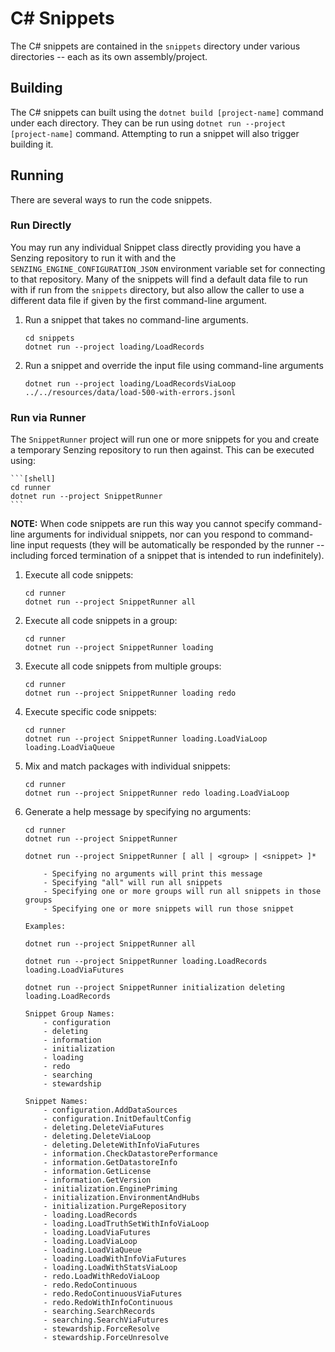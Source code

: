# C# Snippets

The C# snippets are contained in the `snippets` directory under various
directories -- each as its own assembly/project.

## Building

The C# snippets can built using the `dotnet build [project-name]` command under each directory.  They can be run using `dotnet run --project [project-name]` command.  Attempting to run a snippet will also trigger building it.

## Running

There are several ways to run the code snippets.

### Run Directly

You may run any individual Snippet class directly providing you have a Senzing repository to run it with and the `SENZING_ENGINE_CONFIGURATION_JSON` environment variable set for connecting to that repository.  Many of the snippets will find a default data file to run with if run from the `snippets` directory, but also allow the caller to use a different data file if given by the first command-line argument.

1. Run a snippet that takes no command-line arguments.

    ```[shell]
    cd snippets
    dotnet run --project loading/LoadRecords
    ```

2. Run a snippet and override the input file using command-line arguments

    ```[shell]
    dotnet run --project loading/LoadRecordsViaLoop ../../resources/data/load-500-with-errors.jsonl
    ```

### Run via Runner

The `SnippetRunner` project will run one or more snippets for you and create a temporary Senzing repository to run then against.  This can be executed using:

    ```[shell]
    cd runner
    dotnet run --project SnippetRunner
    ```

**NOTE:** When code snippets are run this way you cannot specify command-line arguments for individual snippets, nor can you respond to command-line input requests (they will be automatically be responded by the runner -- including forced termination of a snippet that is intended to run indefinitely).

1. Execute all code snippets:

    ```[shell]
    cd runner
    dotnet run --project SnippetRunner all
    ```

2. Execute all code snippets in a group:

    ```[shell]
    cd runner
    dotnet run --project SnippetRunner loading
    ```

3. Execute all code snippets from multiple groups:

    ```[shell]
    cd runner
    dotnet run --project SnippetRunner loading redo
    ```

4. Execute specific code snippets:

    ```[shell]
    cd runner
    dotnet run --project SnippetRunner loading.LoadViaLoop loading.LoadViaQueue
    ```

5. Mix and match packages with individual snippets:

    ```[shell]
    cd runner
    dotnet run --project SnippetRunner redo loading.LoadViaLoop
    ```

6. Generate a help message by specifying no arguments:

    ```[shell]
    cd runner
    dotnet run --project SnippetRunner

    dotnet run --project SnippetRunner [ all | <group> | <snippet> ]*

        - Specifying no arguments will print this message
        - Specifying "all" will run all snippets
        - Specifying one or more groups will run all snippets in those groups
        - Specifying one or more snippets will run those snippet

    Examples:

    dotnet run --project SnippetRunner all

    dotnet run --project SnippetRunner loading.LoadRecords loading.LoadViaFutures

    dotnet run --project SnippetRunner initialization deleting loading.LoadRecords

    Snippet Group Names:
        - configuration
        - deleting
        - information
        - initialization
        - loading
        - redo
        - searching
        - stewardship

    Snippet Names:
        - configuration.AddDataSources
        - configuration.InitDefaultConfig
        - deleting.DeleteViaFutures
        - deleting.DeleteViaLoop
        - deleting.DeleteWithInfoViaFutures
        - information.CheckDatastorePerformance
        - information.GetDatastoreInfo
        - information.GetLicense
        - information.GetVersion
        - initialization.EnginePriming
        - initialization.EnvironmentAndHubs
        - initialization.PurgeRepository
        - loading.LoadRecords
        - loading.LoadTruthSetWithInfoViaLoop
        - loading.LoadViaFutures
        - loading.LoadViaLoop
        - loading.LoadViaQueue
        - loading.LoadWithInfoViaFutures
        - loading.LoadWithStatsViaLoop
        - redo.LoadWithRedoViaLoop
        - redo.RedoContinuous
        - redo.RedoContinuousViaFutures
        - redo.RedoWithInfoContinuous
        - searching.SearchRecords
        - searching.SearchViaFutures
        - stewardship.ForceResolve
        - stewardship.ForceUnresolve
    ```
